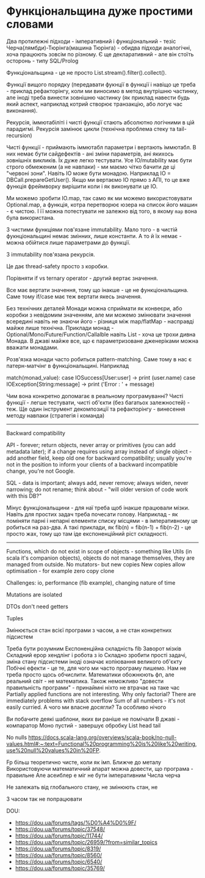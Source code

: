 # Функціональщина дуже простими словами

Два протилежні підходи - імперативний і функціональний - тезіс Черча(лямбди)-Тюрінга(машина Тюрінга) - обидва підходи аналогічні, хоча працюють зовсім по різному.
Є ще декларативний - але він стоїть осторонь - типу SQL/Prolog

Функціональщина - це не просто List.stream().filter().collect(). 

Функції вищого порядку (передавати фукнції в функції і навіщо це треба - приклад рефакторінгу, коли ми виносимо в метод внутрішню частинку, але іноді треба винести зовнішню частинку (як приклад навести будь який аспект, наприклад котрий створює транзакцію, або логує час виконання).

Рекурсія, іммютабіліті і чисті функції стають абсолютно логічними в цій парадигмі.
Рекурсія замінює цикли (технічна проблема стеку та tail-recursion)

Чисті функції - приймають іммютабл параметри і вертають іммютабл. В них немає бути сайдефектів - ані зміни параметрів, ані якихось зовнішніх викликів.
Їх дуже легко тестувати. 
Усе ІО/mutability має бути строго обмеженим (а не навпаки) - ми маємо чітко бачити де ці "червоні зони".
Навіть ІО може бути монадою. Наприклад IO<User> = DBCall.prepareGetUser(). Якщо ми вертаємо IO прямо з АПІ, то це вже функція фреймворку вирішити коли і як виконувати це ІО.

Ми можемо зробити IO.map, так само як ми можемо використовувати Optional.map, а функція, котра перетворює юзера на список його машин - є чистою. І її можна потестувати не залежно від того, в якому `map` вона була використана.

З чистими функціями пов'язане immutability.
Мало того - в чистій фукнціональщині немає змінних, лише константи. А то й їх немає - можна обійтися лише параметрами до функції.

З immutability пов'язана рекурсія. 

Це дає thread-safety просто з коробки.

Порівняти if vs ternary operator - другий вертає значення.

Все має вертати значення, тому що інакше - це не функціональщина. Саме тому if/case має теж вертати якесь значення.

Без технічних деталей
Монади можна сприймати як конвеєри, або коробки з невідомим значенням, але ми можемо змінювати значення всередині навіть не знаючи його - різниця між map/flatMap - насправді майже лише технічна.
Приклади монад - Optional/Mono/Future/Function/Callalble навіть List - хоча це трохи дивна Монада. 
В джаві майже все, що є параметризоване дженеріками можна вважати монадами.

Розв'язка монади часто робиться pattern-matching. Саме тому в нас є патерн-матчінг в функціональщині. Наприклад

match(monad_value):
   case IOSuccess[User:user] -> print (user.name)
   case IOException[String:message] -> print ('Error : ' + message)

Чим вона конкретно допомагає в реальному програмуванні? Чисті функції - легше тестувати, чисті об'єкти (без багатьох залежностей) - теж.
Ще один інструмент декомпозиції та рефакторінгу - винесення методу навпаки (стратегія і команда)

--------------------

Backward compatibility

API - forever; return objects, never array or primitives (you can add metadata later); if a change requires using array instead of single object - add another field, keep old one for backward compatibility; usually you're not in the position to inform your clients of a backward incompatible change, you're not Google.

SQL - data is important; always add, never remove; always widen, never narrowing; do not rename; think about - "will older version of code work with this DB?"




Мінус функціональщини - для наї треба щоб інакше працювали мізки. Навіть для простих задач треба почесати голову. Наприклад - як поміняти парні і непарні елементи списку місцями - в імперативному це робиться на раз-два. А такі приклади, як fib(n) = fib(n-1) + fib(n-2) - це просто жах, тому що там іде експоненційний ріст складності.

-------------

Functions, which do not exist in scope of objects - something like Utils (in scala it's companion objects), objects do not manage themselves, they are managed from outside. No mutators- but new copies
New copies allow optimisation - for example zero copy clone

Challenges: io, performance (fib example), changing nature of time

Mutations are isolated

DTOs don't need getters

Tuples


Змінюється стан всієї програми з часом, а не стан конкретних підсистем

Треба бути розумним
Експоненційна складність fib
Заворот мізків
Складний ерор хендлінг і робота з io
Складно зробити прості задачі, зміна стану підсистеми іноді означає копіювання великого об'єкту
Побічні ефекти - це те, для чого ми часто програму пишемо. Нам не треба просто щось обчислити. Математики обожнюють фп, але реальний світ - не математика. Також неможливо "довести правильність програми" - принаймні ніхто не втрачає на таке час
Partially applied functions are not interesting.
Why only factorial? There are immediately problems with stack overflow
Sum of all numbers - it's not easily curried. А чого ми власне досягли? Та особливо нічого

Ви побачите деякі шаблони, яких ви раніше не помічали
В джаві - компаратор
Моно пустий - завершує обробку
List head tail

No nulls
https://docs.scala-lang.org/overviews/scala-book/no-null-values.html#:~:text=Functional%20programming%20is%20like%20writing,use%20null%20values%20in%20FP.

Fp більш теоретично чисте, коли як імп. Ближче до металу
Використовуючи математичний апарат можна довести, що програма - правильне
Але асеиблер е міг не бути імперативним
Числа черча

Не залежать від глобального стану, не змінюють стан, не

З часом так не попрацювати 

DOU:

 - https://dou.ua/forums/tags/%D0%A4%D0%9F/
 - https://dou.ua/forums/topic/37548/
 - https://dou.ua/forums/topic/11744/
 - https://dou.ua/forums/topic/26959/?from=similar_topics
 - https://dou.ua/forums/topic/8319/
 - https://dou.ua/forums/topic/8560/
 - https://dou.ua/forums/topic/6540/
 - https://dou.ua/forums/topic/35769/


